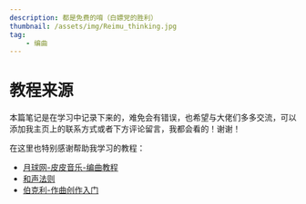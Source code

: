 ```yaml
---
description: 都是免费的唷（白嫖党的胜利）
thumbnail: /assets/img/Reimu_thinking.jpg
tag:
    - 编曲
---
```


# 教程来源

本篇笔记是在学习中记录下来的，难免会有错误，也希望与大佬们多多交流，可以添加我主页上的联系方式或者下方评论留言，我都会看的！谢谢！

在这里也特别感谢帮助我学习的教程：

- [月球网-皮皮音乐-编曲教程](https://www.bilibili.com/video/BV1Hx411S7zm)
- [和声法则](https://www.cnkeyboard.com/bbs/thread-110230-1-1.html)
- [伯克利-作曲创作入门](https://www.bilibili.com/video/BV1c4411t7ja)
